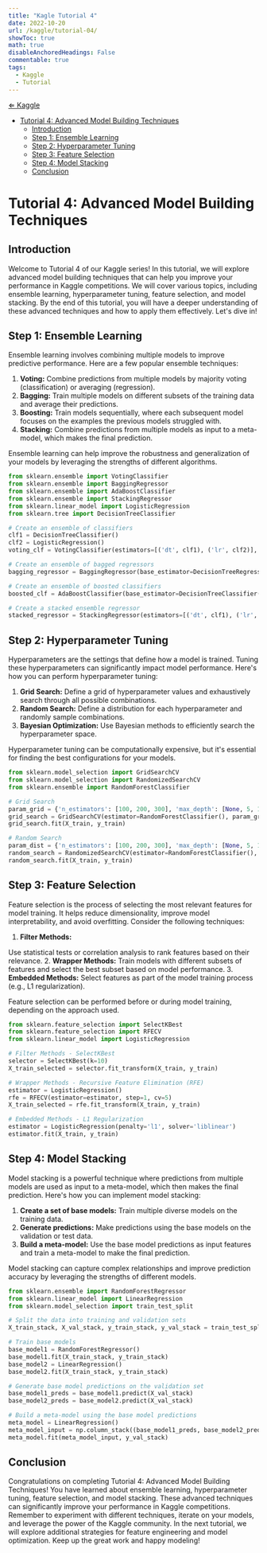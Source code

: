 ```yaml
---
title: "Kagle Tutorial 4"
date: 2022-10-20
url: /kaggle/tutorial-04/
showToc: true
math: true
disableAnchoredHeadings: False
commentable: true
tags:
  - Kaggle
  - Tutorial
---
```

[&lArr; Kaggle](/kaggle/)

- [Tutorial 4: Advanced Model Building Techniques](#tutorial-4-advanced-model-building-techniques)
  - [Introduction](#introduction)
  - [Step 1: Ensemble Learning](#step-1-ensemble-learning)
  - [Step 2: Hyperparameter Tuning](#step-2-hyperparameter-tuning)
  - [Step 3: Feature Selection](#step-3-feature-selection)
  - [Step 4: Model Stacking](#step-4-model-stacking)
  - [Conclusion](#conclusion)


# Tutorial 4: Advanced Model Building Techniques

## Introduction
Welcome to Tutorial 4 of our Kaggle series! In this tutorial, we will explore advanced model building techniques that can help you improve your performance in Kaggle competitions. We will cover various topics, including ensemble learning, hyperparameter tuning, feature selection, and model stacking. By the end of this tutorial, you will have a deeper understanding of these advanced techniques and how to apply them effectively. Let's dive in!

## Step 1: Ensemble Learning
Ensemble learning involves combining multiple models to improve predictive performance. Here are a few popular ensemble techniques:

1. **Voting:** Combine predictions from multiple models by majority voting (classification) or averaging (regression).
2. **Bagging:** Train multiple models on different subsets of the training data and average their predictions.
3. **Boosting:** Train models sequentially, where each subsequent model focuses on the examples the previous models struggled with.
4. **Stacking:** Combine predictions from multiple models as input to a meta-model, which makes the final prediction.

Ensemble learning can help improve the robustness and generalization of your models by leveraging the strengths of different algorithms.

```python
from sklearn.ensemble import VotingClassifier
from sklearn.ensemble import BaggingRegressor
from sklearn.ensemble import AdaBoostClassifier
from sklearn.ensemble import StackingRegressor
from sklearn.linear_model import LogisticRegression
from sklearn.tree import DecisionTreeClassifier

# Create an ensemble of classifiers
clf1 = DecisionTreeClassifier()
clf2 = LogisticRegression()
voting_clf = VotingClassifier(estimators=[('dt', clf1), ('lr', clf2)], voting='hard')

# Create an ensemble of bagged regressors
bagging_regressor = BaggingRegressor(base_estimator=DecisionTreeRegressor())

# Create an ensemble of boosted classifiers
boosted_clf = AdaBoostClassifier(base_estimator=DecisionTreeClassifier())

# Create a stacked ensemble regressor
stacked_regressor = StackingRegressor(estimators=[('dt', clf1), ('lr', clf2)], final_estimator=RandomForestRegressor())
```

## Step 2: Hyperparameter Tuning
Hyperparameters are the settings that define how a model is trained. Tuning these hyperparameters can significantly impact model performance. Here's how you can perform hyperparameter tuning:

1. **Grid Search:** Define a grid of hyperparameter values and exhaustively search through all possible combinations.
2. **Random Search:** Define a distribution for each hyperparameter and randomly sample combinations.
3. **Bayesian Optimization:** Use Bayesian methods to efficiently search the hyperparameter space.

Hyperparameter tuning can be computationally expensive, but it's essential for finding the best configurations for your models.

```python
from sklearn.model_selection import GridSearchCV
from sklearn.model_selection import RandomizedSearchCV
from sklearn.ensemble import RandomForestClassifier

# Grid Search
param_grid = {'n_estimators': [100, 200, 300], 'max_depth': [None, 5, 10]}
grid_search = GridSearchCV(estimator=RandomForestClassifier(), param_grid=param_grid, cv=5)
grid_search.fit(X_train, y_train)

# Random Search
param_dist = {'n_estimators': [100, 200, 300], 'max_depth': [None, 5, 10]}
random_search = RandomizedSearchCV(estimator=RandomForestClassifier(), param_distributions=param_dist, cv=5)
random_search.fit(X_train, y_train)
```

## Step 3: Feature Selection
Feature selection is the process of selecting the most relevant features for model training. It helps reduce dimensionality, improve model interpretability, and avoid overfitting. Consider the following techniques:

1. **Filter Methods:**

 Use statistical tests or correlation analysis to rank features based on their relevance.
2. **Wrapper Methods:** Train models with different subsets of features and select the best subset based on model performance.
3. **Embedded Methods:** Select features as part of the model training process (e.g., L1 regularization).

Feature selection can be performed before or during model training, depending on the approach used.

```python
from sklearn.feature_selection import SelectKBest
from sklearn.feature_selection import RFECV
from sklearn.linear_model import LogisticRegression

# Filter Methods - SelectKBest
selector = SelectKBest(k=10)
X_train_selected = selector.fit_transform(X_train, y_train)

# Wrapper Methods - Recursive Feature Elimination (RFE)
estimator = LogisticRegression()
rfe = RFECV(estimator=estimator, step=1, cv=5)
X_train_selected = rfe.fit_transform(X_train, y_train)

# Embedded Methods - L1 Regularization
estimator = LogisticRegression(penalty='l1', solver='liblinear')
estimator.fit(X_train, y_train)
```

## Step 4: Model Stacking
Model stacking is a powerful technique where predictions from multiple models are used as input to a meta-model, which then makes the final prediction. Here's how you can implement model stacking:

1. **Create a set of base models:** Train multiple diverse models on the training data.
2. **Generate predictions:** Make predictions using the base models on the validation or test data.
3. **Build a meta-model:** Use the base model predictions as input features and train a meta-model to make the final prediction.

Model stacking can capture complex relationships and improve prediction accuracy by leveraging the strengths of different models.

```python
from sklearn.ensemble import RandomForestRegressor
from sklearn.linear_model import LinearRegression
from sklearn.model_selection import train_test_split

# Split the data into training and validation sets
X_train_stack, X_val_stack, y_train_stack, y_val_stack = train_test_split(X_train, y_train, test_size=0.2)

# Train base models
base_model1 = RandomForestRegressor()
base_model1.fit(X_train_stack, y_train_stack)
base_model2 = LinearRegression()
base_model2.fit(X_train_stack, y_train_stack)

# Generate base model predictions on the validation set
base_model1_preds = base_model1.predict(X_val_stack)
base_model2_preds = base_model2.predict(X_val_stack)

# Build a meta-model using the base model predictions
meta_model = LinearRegression()
meta_model_input = np.column_stack((base_model1_preds, base_model2_preds))
meta_model.fit(meta_model_input, y_val_stack)
```

## Conclusion
Congratulations on completing Tutorial 4: Advanced Model Building Techniques! You have learned about ensemble learning, hyperparameter tuning, feature selection, and model stacking. These advanced techniques can significantly improve your performance in Kaggle competitions. Remember to experiment with different techniques, iterate on your models, and leverage the power of the Kaggle community. In the next tutorial, we will explore additional strategies for feature engineering and model optimization. Keep up the great work and happy modeling!